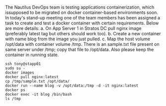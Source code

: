 The Nautilus DevOps team is testing applications containerization, which issupposed to be migrated on docker container-based environments soon. In today's stand-up meeting one of the team members has been assigned a task to create and test a docker container with certain requirements. Below are more details:
a. On App Server 1 in Stratos DC pull nginx image (preferably latest tag but others should work too).
b. Create a new container with name blog from the image you just pulled.
c. Map the host volume /opt/data with container volume /tmp. There is an sample.txt file present on same server under /tmp; copy that file to /opt/data. Also please keep the container in running state.

```
ssh tony@stapp01
sudo su -
docker images
docker pull nginx:latest
cp /tmp/sample.txt /opt/data/
docker run --name blog -v /opt/data:/tmp -d -it nginx:latest
docker ps
docker exec -it blog /bin/bash
ls /tmp
```